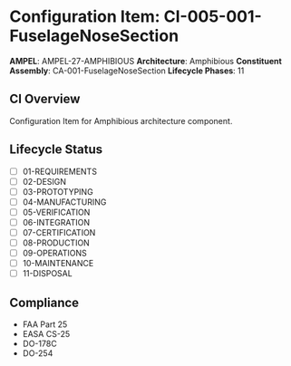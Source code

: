 # Configuration Item: CI-005-001-FuselageNoseSection

**AMPEL**: AMPEL-27-AMPHIBIOUS
**Architecture**: Amphibious
**Constituent Assembly**: CA-001-FuselageNoseSection
**Lifecycle Phases**: 11

## CI Overview
Configuration Item for Amphibious architecture component.

## Lifecycle Status
- [ ] 01-REQUIREMENTS
- [ ] 02-DESIGN
- [ ] 03-PROTOTYPING
- [ ] 04-MANUFACTURING
- [ ] 05-VERIFICATION
- [ ] 06-INTEGRATION
- [ ] 07-CERTIFICATION
- [ ] 08-PRODUCTION
- [ ] 09-OPERATIONS
- [ ] 10-MAINTENANCE
- [ ] 11-DISPOSAL

## Compliance
- FAA Part 25
- EASA CS-25
- DO-178C
- DO-254
